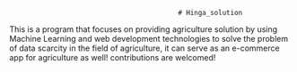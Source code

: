                                               # Hinga_solution
This is a program that focuses on providing agriculture solution by using Machine Learning and web development technologies to solve the problem of data scarcity in the field of agriculture, it can serve as an e-commerce app for agriculture as well! contributions are welcomed!
